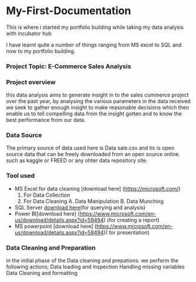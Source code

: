 # My-First-Documentation

This is where i started my portfolio building while taking my data analysis with incubator hub


  I have learnt quite a number of things ranging from MS excel to SQL and now to my portfolio building.
  
  ### Project Topic: E-Commerce Sales Analysis

### Project overview
  this data analysis aims to generate insight in to the sales commerce project over the past year, by analysing the various parameters in the data received we seek to gather enough insight to make reasonable decisions which then enable us to tell compelling data from the insight gotten and to know the best performance from our data.

 ### Data Source
The primary source of data used here is Data sale.csv and tis is open source data that can be freely downloaded from an open source online. such as kaggle or FREED or any ohter data repository site.

### Tool used
  * MS Excel for data cleaning [download here] (https://microsoft.com/)
     1. For Data Collection
     2. For Data Cleaning
        A. Data Manipulation
        B. Data Munching
  * SQL Server [download here](https://www.microsoft.com/en-us/sql-server/sql-server-downloads)(for querying and analysis)
  * Power BI[download here] (https://www.microsoft.com/en-us/download/details.aspx?id=58494) (for creating a report)
  * MS powerpoint [download here] (https://www.microsoft.com/en-us/download/details.aspx?id=58494)( for presentation)

### Data Cleaning and Preparation

in the initial phase of the Data cleaning and prepations. we perform the following actions; Data loading and inspection Handling missing variables Data Cleaning and formatting




